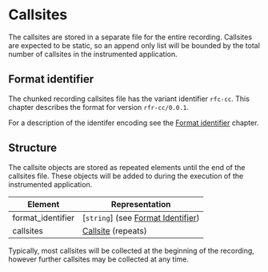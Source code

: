 # Callsites

The callsites are stored in a separate file for the entire recording. Callsites are expected to be
static, so an append only list will be bounded by the total number of callsites in the instrumented
application.


## Format identifier

The chunked recording callsites file has the variant identifier `rfc-cc`. This chapter describes the
format for version `rfr-cc/0.0.1`.

For a description of the identifer encoding see the [Format identifier](format-identifier.md)
chapter.

## Structure

The callsite objects are stored as repeated elements until the end of the callsites file. These
objects will be added to during the execution of the instrumented application.

| Element            | Representation                       |
|--------------------|--------------------------------------|
| format\_identifier | [`string`] (see [Format Identifier]) |
| callsites          | [Callsite] (repeats)                 |

Typically, most callsites will be collected at the beginning of the recording, however further
callsites may be collected at any time.

[Format Identifier]: #format-identifier

[Callsite]: common.md#callsite
